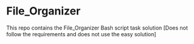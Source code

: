 # File_Organizer
This repo contains the File_Organizer Bash script task solution [Does not follow the requirements and does not use the easy solution]
